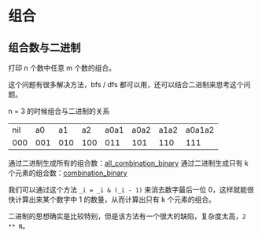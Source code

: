 # 组合

## 组合数与二进制

打印 n 个数中任意 m 个数的组合。

这个问题有很多解决方法，bfs / dfs 都可以用，还可以结合二进制来思考这个问题。

n = 3 的时候组合与二进制的关系

|   |   |   |   |   |   |   |   |
|---|---|---|---|---|---|---|---|
| nil | a0  | a1  | a2  | a0a1 | a0a2 | a1a2 | a0a1a2 |
| 000 | 001 | 010 | 100 | 011  | 101  | 110  | 111 |

通过二进制生成所有的组合数：[all_combination_binary](./all_combination_binary.rb)
通过二进制生成只有 k 个元素的组合数：[combination_binary](./combination_binary.rb)

我们可以通过这个方法 `_i = _i & (_i - 1)` 来消去数字最后一位 0，这样就能很快计算出来某个数字中 1 的数量，从而计算出只有 k 个元素的组合。

二进制的思想确实是比较特别，但是该方法有一个很大的缺陷，复杂度太高，`2 ** N`。
